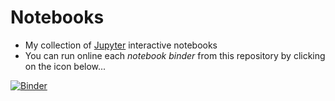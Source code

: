 # Notebooks
- My collection of [Jupyter](https://jupyter.org/) interactive notebooks
- You can run online each *notebook binder* from this repository by clicking on the icon below...
  
[![Binder](https://mybinder.org/badge_logo.svg)](https://mybinder.org/v2/gh/mvpoirier/Notebooks/HEAD)

